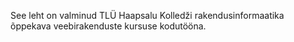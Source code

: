 See leht on valminud TLÜ Haapsalu Kolledži rakendusinformaatika õppekava veebirakenduste kursuse kodutööna.
